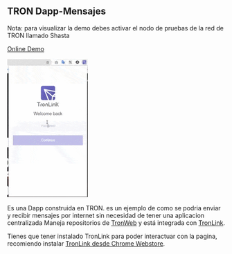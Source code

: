 ## TRON Dapp-Mensajes

Nota: para visualizar la demo debes activar el nodo de pruebas de la red de TRON llamado Shasta

[Online Demo](https://stevenstc.github.io/Dapp-Mensajes/)

![contract-migration](./TUTORIAL/tron/shasta-network.gif)

Es una Dapp construida en TRON. es un ejemplo de como se podria enviar y recibir mensajes por internet sin necesidad de tener una aplicacion centralizada
Maneja repositorios de [TronWeb](https://github.com/tronprotocol/tron-web)
y está integrada con [TronLink](https://github.com/TronWatch/TronLink).

Tienes que tener instalado TronLink para poder interactuar con la pagina, recomiendo instalar  [TronLink desde Chrome Webstore](https://chrome.google.com/webstore/detail/ibnejdfjmmkpcnlpebklmnkoeoihofec/).
